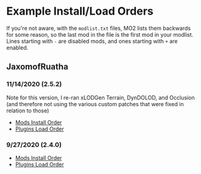 # Example Install/Load Orders

If you're not aware, with the `modlist.txt` files, MO2 lists them backwards for some reason, so the last mod in the file is the first mod in your modlist. Lines starting with `-` are disabled mods, and ones starting with `+` are enabled.

## JaxomofRuatha

### 11/14/2020 (2.5.2)

Note for this version, I re-ran xLODGen Terrain, DynDOLOD, and Occlusion (and therefore not using the various custom patches that were fixed in relation to those)

* [Mods Install Order](/example-orders/JaxomofRuatha/20201114/modlist.txt)
* [Plugins Load Order](/example-orders/JaxomofRuatha/20201114/loadorder.txt)

### 9/27/2020 (2.4.0)
* [Mods Install Order](/example-orders/JaxomofRuatha/20200927/modlist.txt)
* [Plugins Load Order](/example-orders/JaxomofRuatha/20200927/loadorder.txt)